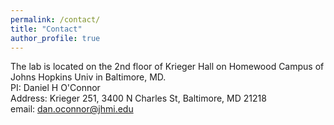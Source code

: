 ```yaml
---
permalink: /contact/
title: "Contact"
author_profile: true
---
```


The lab is located on the 2nd floor of Krieger Hall on Homewood Campus of Johns Hopkins Univ in Baltimore, MD. <br>
PI: Daniel H O'Connor <br>
Address: Krieger 251, 3400 N Charles St, Baltimore, MD 21218 <br>
email: dan.oconnor@jhmi.edu <br>